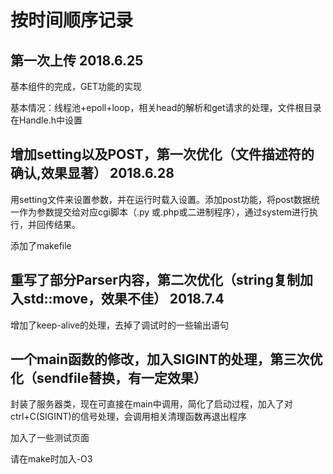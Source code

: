 # 按时间顺序记录

## 第一次上传 2018.6.25

基本组件的完成，GET功能的实现

基本情况：线程池+epoll+loop，相关head的解析和get请求的处理，文件根目录在Handle.h中设置

## 增加setting以及POST，第一次优化（文件描述符的确认,效果显著）  2018.6.28

用setting文件来设置参数，并在运行时载入设置。添加post功能，将post数据统一作为参数提交给对应cgi脚本（.py
或.php或二进制程序），通过system进行执行，并回传结果。

添加了makefile


## 重写了部分Parser内容，第二次优化（string复制加入std::move，效果不佳） 2018.7.4

增加了keep-alive的处理，去掉了调试时的一些输出语句

## 一个main函数的修改，加入SIGINT的处理，第三次优化（sendfile替换，有一定效果）

封装了服务器类，现在可直接在main中调用，简化了启动过程，加入了对ctrl+C(SIGINT)的信号处理，会调用相关清理函数再退出程序

加入了一些测试页面

请在make时加入-O3



